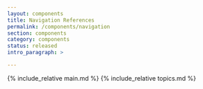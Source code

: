```yaml
---
layout: components
title: Navigation References
permalink: /components/navigation
section: components
category: components
status: released
intro_paragraph: >

---
```


{% include_relative main.md %}
{% include_relative topics.md %}
